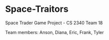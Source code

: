 # Space-Traitors

Space Trader Game Project - CS 2340 Team 18

Team members: Anson, Diana, Eric, Frank, Tyler
